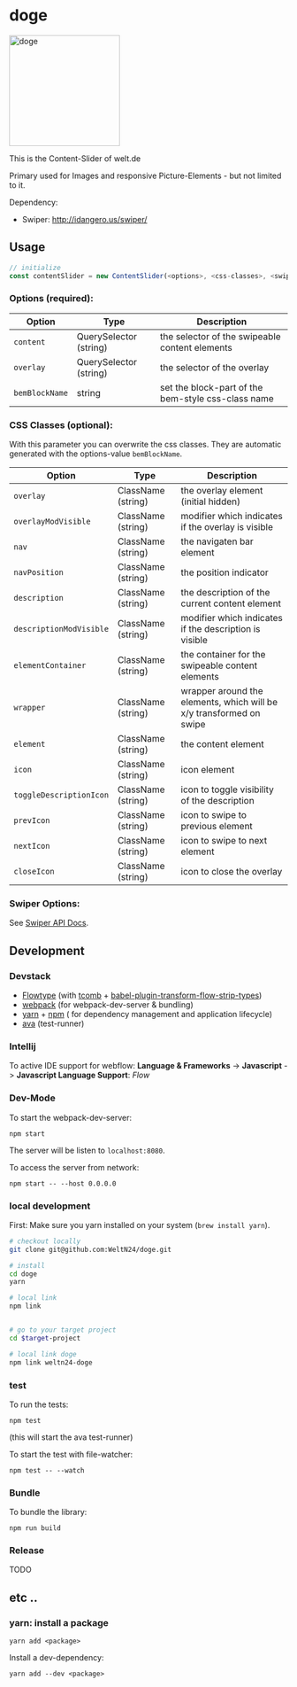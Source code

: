 # doge

<img src="https://gist.githubusercontent.com/aweiher/fac10de0ab63536766a68eb8ae06a14b/raw/a107cc637afe64396fe9dc751e028aa36ec113b3/logo.png" alt="doge" title="wow such logo" width="200">

This is the Content-Slider of welt.de

Primary used for Images and responsive Picture-Elements - but not limited to it.

Dependency: 

- Swiper: http://idangero.us/swiper/

## Usage

```js
// initialize 
const contentSlider = new ContentSlider(<options>, <css-classes>, <swiper-options>);

```

### Options (required):

**Option** | Type | Description
--- | --- | ---
`content` | QuerySelector (string) | the selector of the swipeable content elements
`overlay` | QuerySelector (string) | the selector of the overlay
`bemBlockName` | string | set the block-part of the bem-style css-class name

### CSS Classes (optional):

With this parameter you can overwrite the css classes. They are automatic generated with the options-value `bemBlockName`.

**Option** | Type | Description
--- | --- | ---
`overlay` | ClassName (string) | the overlay element (initial hidden) 
`overlayModVisible` | ClassName (string) | modifier which indicates if the overlay is visible
`nav` | ClassName (string) | the navigaten bar element
`navPosition` | ClassName (string) | the position indicator
`description` | ClassName (string) | the description of the current content element
`descriptionModVisible` | ClassName (string) | modifier which indicates if the description is visible
`elementContainer` | ClassName (string) | the container for the swipeable content elements
`wrapper` | ClassName (string) | wrapper around the elements, which will be x/y transformed on swipe
`element` | ClassName (string) | the content element
`icon` | ClassName (string) | icon element
`toggleDescriptionIcon` | ClassName (string) | icon to toggle visibility of the description  
`prevIcon` | ClassName (string) | icon to swipe to previous element
`nextIcon` | ClassName (string) | icon to swipe to next element
`closeIcon` | ClassName (string) | icon to close the overlay


### Swiper Options:

See [Swiper API Docs](http://idangero.us/swiper/api/).


## Development

### Devstack 

- [Flowtype](https://flowtype.org/) (with [tcomb](https://github.com/gcanti/tcomb) + [babel-plugin-transform-flow-strip-types](https://github.com/babel/babel/tree/master/packages/babel-plugin-transform-flow-strip-types))
- [webpack](https://github.com/webpack/webpack) (for webpack-dev-server & bundling)
- [yarn](https://yarnpkg.com) + [npm](npmjs.com) ( for dependency management and application lifecycle)
- [ava](https://github.com/avajs/ava) (test-runner)

### Intellij

To active IDE support for webflow: **Language & Frameworks** -> **Javascript** -> **Javascript Language Support**: *Flow*


### Dev-Mode

To start the webpack-dev-server:

```
npm start
```

The server will be listen to `localhost:8080`.

To access the server from network: 

```
npm start -- --host 0.0.0.0
```

### local development

First: Make sure you yarn installed on your system (`brew install yarn`). 

```bash
# checkout locally
git clone git@github.com:WeltN24/doge.git

# install
cd doge
yarn

# local link
npm link


# go to your target project
cd $target-project

# local link doge
npm link weltn24-doge

```


### test

To run the tests:

```
npm test
```
(this will start the ava test-runner)

To start the test with file-watcher:

```
npm test -- --watch
```


### Bundle

To bundle the library:

```
npm run build
```

### Release

TODO


## etc ..

### yarn: install a package

```
yarn add <package>
```

Install a dev-dependency:

```
yarn add --dev <package>
```

